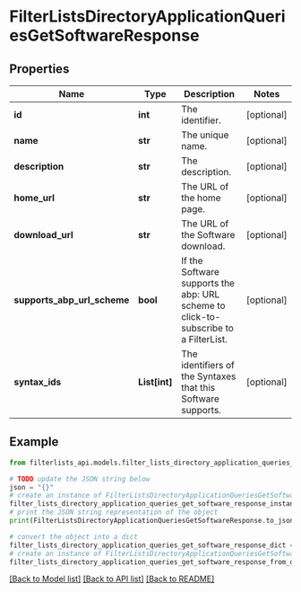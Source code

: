 # FilterListsDirectoryApplicationQueriesGetSoftwareResponse


## Properties

Name | Type | Description | Notes
------------ | ------------- | ------------- | -------------
**id** | **int** | The identifier. | [optional] 
**name** | **str** | The unique name. | [optional] 
**description** | **str** | The description. | [optional] 
**home_url** | **str** | The URL of the home page. | [optional] 
**download_url** | **str** | The URL of the Software download. | [optional] 
**supports_abp_url_scheme** | **bool** | If the Software supports the abp: URL scheme to click-to-subscribe to a FilterList. | [optional] 
**syntax_ids** | **List[int]** | The identifiers of the Syntaxes that this Software supports. | [optional] 

## Example

```python
from filterlists_api.models.filter_lists_directory_application_queries_get_software_response import FilterListsDirectoryApplicationQueriesGetSoftwareResponse

# TODO update the JSON string below
json = "{}"
# create an instance of FilterListsDirectoryApplicationQueriesGetSoftwareResponse from a JSON string
filter_lists_directory_application_queries_get_software_response_instance = FilterListsDirectoryApplicationQueriesGetSoftwareResponse.from_json(json)
# print the JSON string representation of the object
print(FilterListsDirectoryApplicationQueriesGetSoftwareResponse.to_json())

# convert the object into a dict
filter_lists_directory_application_queries_get_software_response_dict = filter_lists_directory_application_queries_get_software_response_instance.to_dict()
# create an instance of FilterListsDirectoryApplicationQueriesGetSoftwareResponse from a dict
filter_lists_directory_application_queries_get_software_response_from_dict = FilterListsDirectoryApplicationQueriesGetSoftwareResponse.from_dict(filter_lists_directory_application_queries_get_software_response_dict)
```
[[Back to Model list]](../README.md#documentation-for-models) [[Back to API list]](../README.md#documentation-for-api-endpoints) [[Back to README]](../README.md)


